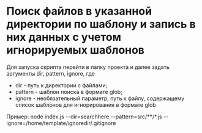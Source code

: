 # Поиск файлов в указанной директории по шаблону и запись в них данных с учетом игнорируемых шаблонов
Для запуска скрипта перейти в папку проекта и далее задать аргументы dir, pattern, ignore, где
* dir - путь к директории с файлами;
* pattern - шаблон поиска в формате glob;
* ignore - необязательный параметр, путь к файлу, содержащему список шаблонов для игнорирования в формате glob

Пример:
node index.js --dir=searchhere --pattern=src/**/*.js --ignore=/home/template/ignoredir/.gitignore 
